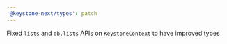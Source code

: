 ```yaml
---
'@keystone-next/types': patch
---
```


Fixed `lists` and `db.lists` APIs on `KeystoneContext` to have improved types
